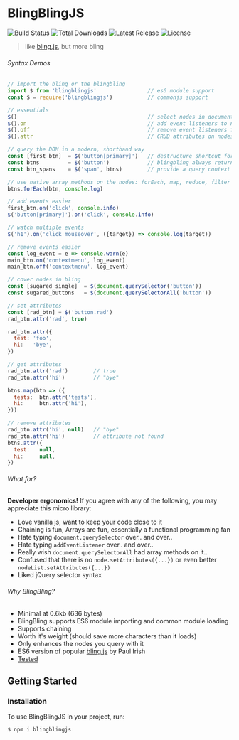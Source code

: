 # BlingBlingJS
<p style="text-align='center'">
  <img src="https://img.shields.io/travis/argyleink/blingblingjs/master.svg" alt="Build Status">
  <img src="https://img.shields.io/npm/dt/blingblingjs.svg" alt="Total Downloads">
  <img src="https://img.shields.io/npm/v/blingblingjs.svg" alt="Latest Release">
  <img src="https://img.shields.io/npm/l/blingblingjs.svg" alt="License">
</p>

> like [bling.js](https://gist.github.com/paulirish/12fb951a8b893a454b32), but more bling

###### Syntax Demos
```js
// import the bling or the blingbling
import $ from 'blingblingjs'                // es6 module support
const $ = require('blingblingjs')           // commonjs support

// essentials
$()                                         // select nodes in document
$().on                                      // add event listeners to nodes
$().off                                     // remove event listeners from nodes
$().attr                                    // CRUD attributes on nodes

// query the DOM in a modern, shorthand way
const [first_btn]  = $('button[primary]')   // destructure shortcut for 1st/only match
const btns         = $('button')            // blingbling always returns an array
const btn_spans    = $('span', btns)        // provide a query context by passing a 2nd param of node/nodes

// use native array methods on the nodes: forEach, map, reduce, filter
btns.forEach(btn, console.log)

// add events easier
first_btn.on('click', console.info)
$('button[primary]').on('click', console.info)

// watch multiple events
$('h1').on('click mouseover', ({target}) => console.log(target))

// remove events easier
const log_event = e => console.warn(e)
main_btn.on('contextmenu', log_event)
main_btn.off('contextmenu', log_event)

// cover nodes in bling
const [sugared_single]  = $(document.querySelector('button'))
const sugared_buttons   = $(document.querySelectorAll('button'))

// set attributes
const [rad_btn] = $('button.rad')
rad_btn.attr('rad', true)

rad_btn.attr({
  test: 'foo',
  hi:   'bye',
})

// get attributes
rad_btn.attr('rad')        // true
rad_btn.attr('hi')         // "bye"

btns.map(btn => ({
  tests:  btn.attr('tests'),
  hi:     btn.attr('hi'),
}))

// remove attributes
rad_btn.attr('hi', null)   // "bye"
rad_btn.attr('hi')         // attribute not found
btns.attr({
  test:   null,
  hi:     null,
})
```

###### What for?
**Developer ergonomics!** 
If you agree with any of the following, you may appreciate this micro library:
* Love vanilla js, want to keep your code close to it
* Chaining is fun, Arrays are fun, essentially a functional programming fan
* Hate typing `document.querySelector` over.. and over.. 
* Hate typing `addEventListener` over.. and over..
* Really wish `document.querySelectorAll` had array methods on it..
* Confused that there is no `node.setAttributes({...})` or even better `nodeList.setAttributes({...})`
* Liked jQuery selector syntax

###### Why BlingBling?
- Minimal at 0.6kb (636 bytes)
- BlingBling supports ES6 module importing and common module loading
- Supports chaining
- Worth it's weight (should save more characters than it loads)
- Only enhances the nodes you query with it
- ES6 version of popular [bling.js](https://gist.github.com/paulirish/12fb951a8b893a454b32) by Paul Irish
- [Tested](https://github.com/argyleink/blingblingjs/blob/master/src/index.test.js)

<!-- [START getstarted] -->
## Getting Started

### Installation

To use BlingBlingJS in your project, run:

```bash
$ npm i blingblingjs
```
